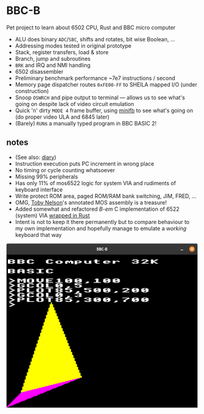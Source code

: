 # BBC-B
Pet project to learn about 6502 CPU, Rust and BBC micro computer

* ALU does binary `ADC`/`SBC`, shifts and rotates, bit wise Boolean, ...
* Addressing modes tested in original prototype
* Stack, register transfers, load & store
* Branch, jump and subroutines
* `BRK` and IRQ and NMI handling
* 6502 disassembler
* Preliminary benchmark performance ~7e7 instructions / second
* Memory page dispatcher routes `0xFE00-FF` to SHEILA mapped I/O (under
  construction)
* Snoop `OSWRCH` and pipe output to terminal — allows us to see what's going on
  despite lack of video circuit emulation
* Quick 'n' dirty `MODE 4` frame buffer, using
  [minifb](https://docs.rs/crate/minifb/latest) to see what's going on (do
  proper video ULA and 6845 later)
* (Barely) `RUN`s a manually typed program in BBC BASIC 2!
## notes
* (See also: [diary](log.md))
* Instruction execution puts PC increment in wrong place
* No timing or cycle counting whatsoever
* Missing 99% peripherals
* Has only 11% of mos6522 logic for system VIA and rudiments of keyboard
  interface
* Write protect ROM area, paged ROM/RAM bank switching, JIM, FRED, ...
* OMG, [Toby Nelson](https://tobylobster.github.io/mos/mos/index.html)'s
  annotated MOS assembly is a treasure!
* Added somewhat and refactored *B-em* C implementation of 6522 (system) VIA
  [wrapped in Rust](crates/b-em-sysvia/README.md)
* Intent is not to keep it there permanently but to compare behaviour to my own
  implementation and hopefully manage to emulate a *working* keyboard that way

![Screenshot 2024/12/17](screenshots/2024-12-27.png)
